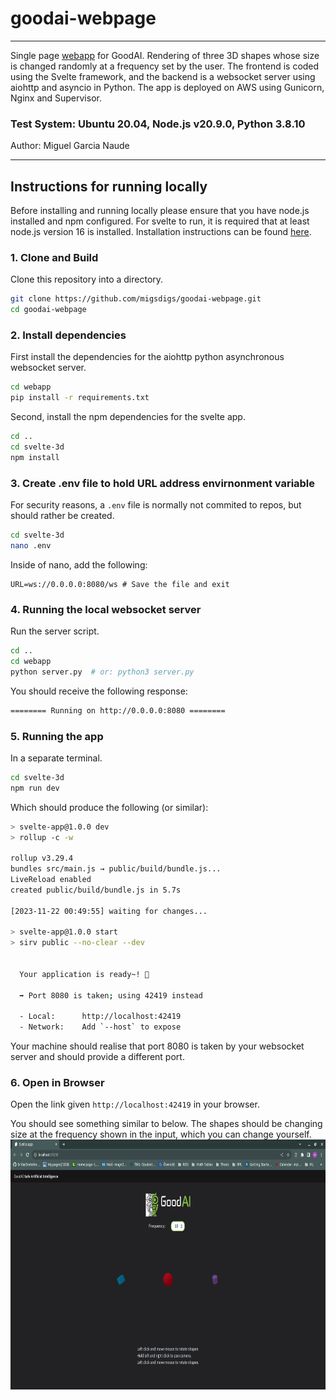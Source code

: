 # goodai-webpage
---
Single page [webapp](http://16.16.67.70/)  for GoodAI. Rendering of three 3D shapes whose size is changed randomly at a frequency set by the user.
The frontend is coded using the Svelte framework, and the backend is a websocket server using aiohttp and asyncio in Python.
The app is deployed on AWS using Gunicorn, Nginx and Supervisor.

### **Test System: Ubuntu 20.04, Node.js v20.9.0, Python 3.8.10**
Author: Miguel Garcia Naude

---

## Instructions for running locally
Before installing and running locally please ensure that you have node.js installed and npm configured. 
For svelte to run, it is required that at least node.js version 16 is installed. Installation instructions can be found [here](https://nodejs.org/en/download/package-manager).

### 1. Clone and Build
Clone this repository into a directory.
```bash
git clone https://github.com/migsdigs/goodai-webpage.git
cd goodai-webpage
```

### 2. Install dependencies
First install the dependencies for the aiohttp python asynchronous websocket server.
```bash
cd webapp
pip install -r requirements.txt
```

Second, install the npm dependencies for the svelte app.
```bash
cd ..
cd svelte-3d
npm install
```

### 3. Create .env file to hold URL address envirnonment variable
For security reasons, a `.env` file is normally not commited to repos, but should rather be created.
```bash
cd svelte-3d
nano .env
```

Inside of nano, add the following:
```
URL=ws://0.0.0.0:8080/ws # Save the file and exit
```

### 4. Running the local websocket server
Run the server script.
```bash
cd ..
cd webapp
python server.py  # or: python3 server.py
```

You should receive the following response:
```bash
======== Running on http://0.0.0.0:8080 ========
```

### 5. Running the app
In a separate terminal.
```bash
cd svelte-3d
npm run dev
```

Which should produce the following (or similar):
```bash
> svelte-app@1.0.0 dev
> rollup -c -w

rollup v3.29.4
bundles src/main.js → public/build/bundle.js...
LiveReload enabled
created public/build/bundle.js in 5.7s

[2023-11-22 00:49:55] waiting for changes...

> svelte-app@1.0.0 start
> sirv public --no-clear --dev


  Your application is ready~! 🚀

  ➡ Port 8080 is taken; using 42419 instead

  - Local:      http://localhost:42419
  - Network:    Add `--host` to expose
```

Your machine should realise that port 8080 is taken by your websocket server and should provide a different port.

### 6. Open in Browser
Open the link given `http://localhost:42419` in your browser.

You should see something similar to below. The shapes should be changing size at the frequency shown in the input, which you can change yourself.
<img src="https://github.com/migsdigs/goodai-webpage/blob/main/assets/webpage" alt="webpage" height="400"/>
